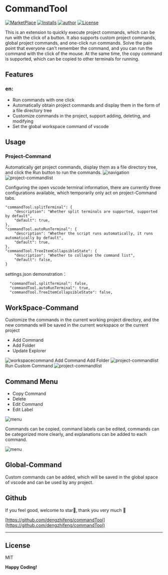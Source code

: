 # CommandTool
[![MarketPlace](https://vsmarketplacebadge.apphb.com/version/stevendeng.commandTool.svg)](https://marketplace.visualstudio.com/items?itemName=stevendeng.commandTool)
[![Installs](https://vsmarketplacebadge.apphb.com/installs-short/stevendeng.commandTool.svg)](https://marketplace.visualstudio.com/items?itemName=stevendeng.commandTool)
[![author](https://img.shields.io/badge/author-@stevendeng-green.svg)](https://marketplace.visualstudio.com/items?itemName=stevendeng.commandTool)
[![License](https://img.shields.io/badge/license-MIT-blue.svg?style=flat)](https://marketplace.visualstudio.com/items/stevendeng.commandTool/license)


This is an extension to quickly execute project commands, which can be run with the click of a button. It also supports custom project commands, global project commands, and one-click run commands. Solve the pain point that everyone can't remember the command, and you can run the command with the click of the mouse. At the same time, the copy command is supported, which can be copied to other terminals for running.



## Features

### en:
- Run commands with one click
- Automatically obtain project commands and display them in the form of a file directory tree
- Customize commands in the project, support adding, deleting, and modifying
- Set the global workspace command of vscode


## Usage
### Project-Command 
Automatically get project commands, display them as a file directory tree, and click the Run button to run the commands.
![navigation](resources/readme/projectaCommand.png)
![project-commandlist](resources/readme/execute-com.gif)

Configuring the open vscode terminal information, there are currently three configurations available, which temporarily only act on project-Command tabs.
```
"commandTool.splitTerminal": {
    "description": "Whether split terminals are supported, supported by default",
    "default": true,
},
"commandTool.autoRunTerminal": {
    "description": "Whether the script runs automatically, it runs automatically by default",
    "default": true,
},
"commandTool.TreeItemCollapsibleState": {
    "description": "Whether to collapse the command list",
    "default": false,
}
```
settings.json demonstration：
```
  "commandTool.splitTerminal": false,
  "commandTool.autoRunTerminal": true,
  "commandTool.TreeItemCollapsibleState": false,
```

## WorkSpace-Command
Customize the commands in the current working project directory, and the new commands will be saved in the current workspace or the current project


- Add Command 
- Add Folder 
- Update Explorer


![workspacecommand](resources/readme/workspacecommand.jpg)
Add Command
Add Folder
![project-commandlist](resources/readme/add-com.gif)
Run Custom Command 
![project-commandlist](resources/readme/custom-com.gif)


## Command Menu

- Copy Command
- Delete
- Edit Command
- Edit Label


![menu](resources/readme/menu.jpg)

Commands can be copied, command labels can be edited, commands can be categorized more clearly, and explanations can be added to each command.

![menu](resources/readme/edit-com.gif)

## Global-Command
Custom commands can be added, which will be saved in the global space of vscode and can be used by any project.

## Github
If you feel good, welcome to star🌟, thank you very much 🙏

[https://github.com/dengzhifeng/commandTool](https://github.com/dengzhifeng/commandTool)


-----------------------------------------------------------------------------------------------------------
## License
MIT

**Happy Coding!**  

